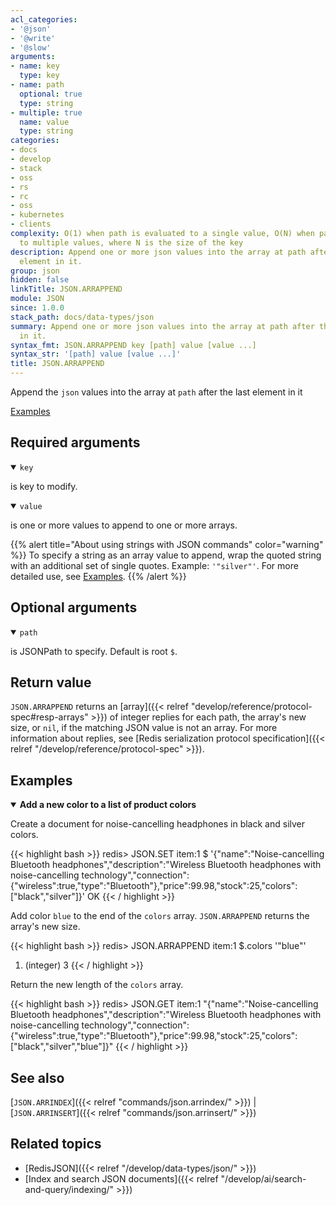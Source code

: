 ```yaml
---
acl_categories:
- '@json'
- '@write'
- '@slow'
arguments:
- name: key
  type: key
- name: path
  optional: true
  type: string
- multiple: true
  name: value
  type: string
categories:
- docs
- develop
- stack
- oss
- rs
- rc
- oss
- kubernetes
- clients
complexity: O(1) when path is evaluated to a single value, O(N) when path is evaluated
  to multiple values, where N is the size of the key
description: Append one or more json values into the array at path after the last
  element in it.
group: json
hidden: false
linkTitle: JSON.ARRAPPEND
module: JSON
since: 1.0.0
stack_path: docs/data-types/json
summary: Append one or more json values into the array at path after the last element
  in it.
syntax_fmt: JSON.ARRAPPEND key [path] value [value ...]
syntax_str: '[path] value [value ...]'
title: JSON.ARRAPPEND
---
```

Append the `json` values into the array at `path` after the last element in it

[Examples](#examples)

## Required arguments

<details open><summary><code>key</code></summary> 

is key to modify.
</details>

<details open><summary><code>value</code></summary> 

is one or more values to append to one or more arrays. 

{{% alert title="About using strings with JSON commands" color="warning" %}}
To specify a string as an array value to append, wrap the quoted string with an additional set of single quotes. Example: `'"silver"'`. For more detailed use, see [Examples](#examples).
{{% /alert %}}
</details>

## Optional arguments

<details open><summary><code>path</code></summary> 

is JSONPath to specify. Default is root `$`.
</details>

## Return value 

`JSON.ARRAPPEND` returns an [array]({{< relref "develop/reference/protocol-spec#resp-arrays" >}}) of integer replies for each path, the array's new size, or `nil`, if the matching JSON value is not an array. 
For more information about replies, see [Redis serialization protocol specification]({{< relref "/develop/reference/protocol-spec" >}}). 

## Examples

<details open>
<summary><b>Add a new color to a list of product colors</b></summary>

Create a document for noise-cancelling headphones in black and silver colors.

{{< highlight bash >}}
redis> JSON.SET item:1 $ '{"name":"Noise-cancelling Bluetooth headphones","description":"Wireless Bluetooth headphones with noise-cancelling technology","connection":{"wireless":true,"type":"Bluetooth"},"price":99.98,"stock":25,"colors":["black","silver"]}'
OK
{{< / highlight >}}

Add color `blue` to the end of the `colors` array. `JSON.ARRAPPEND` returns the array's new size.

{{< highlight bash >}}
redis> JSON.ARRAPPEND item:1 $.colors '"blue"'
1) (integer) 3
{{< / highlight >}}

Return the new length of the `colors` array.

{{< highlight bash >}}
redis> JSON.GET item:1
"{\"name\":\"Noise-cancelling Bluetooth headphones\",\"description\":\"Wireless Bluetooth headphones with noise-cancelling technology\",\"connection\":{\"wireless\":true,\"type\":\"Bluetooth\"},\"price\":99.98,\"stock\":25,\"colors\":[\"black\",\"silver\",\"blue\"]}"
{{< / highlight >}}

</details>

## See also

[`JSON.ARRINDEX`]({{< relref "commands/json.arrindex/" >}}) | [`JSON.ARRINSERT`]({{< relref "commands/json.arrinsert/" >}}) 

## Related topics

* [RedisJSON]({{< relref "/develop/data-types/json/" >}})
* [Index and search JSON documents]({{< relref "/develop/ai/search-and-query/indexing/" >}})
